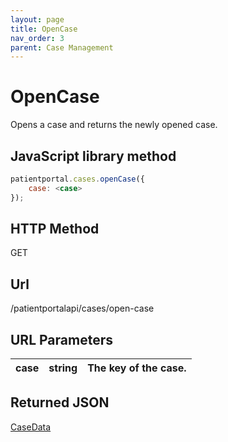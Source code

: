 ```yaml
---
layout: page
title: OpenCase
nav_order: 3
parent: Case Management
---
```


# OpenCase

Opens a case and returns the newly opened case.

## JavaScript library method

```javascript
patientportal.cases.openCase({
    case: <case>
});
```

## HTTP Method

GET

## ****Url****

/patientportalapi/cases/open-case

## URL Parameters

| case | string | The key of the case. |
| --- | --- | --- |

## Returned JSON

[CaseData](#_CaseData)
